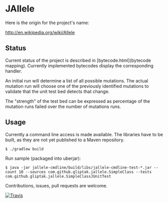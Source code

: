 JAllele
==========


Here is the origin for the project's name:

http://en.wikipedia.org/wiki/Allele

Status
--------

Current status of the project is described in [bytecode.html](bytecode mapping). Currently implemented bytecodes
display the corresponding handler.

An initial run will determine a list of all possible mutations.
The actual mutation run will choose one of the previously identified
mutations to validate that the unit test bed detects that change.

The "strength" of the test bed can be expressed as percentage of
the mutation runs failed over the number of mutations runs.

Usage
--------

Currently a command line access is made available.
The libraries have to be built, as they are not yet published to a Maven repository.
```
$ ./gradlew build
```
Run sample (packaged into uberjar):
```
$ java -jar jallele-cmdline/build/libs/jallele-cmdline-test-*.jar --count 10 --sources com.github.gliptak.jallele.SimpleClass --tests com.github.gliptak.jallele.SimpleClassJUnitTest
```

Contributions, issues, pull requests are welcome.

[![Travis](https://api.travis-ci.org/gliptak/JAllele.svg?branch=master)](https://travis-ci.org/gliptak/JAllele)
